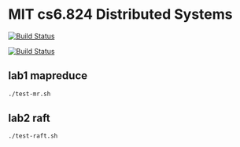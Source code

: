 # MIT cs6.824 Distributed Systems

[![Build Status](https://drone.sdvcrx.com/api/badges/sdvcrx/mit-6.824/status.svg)](https://drone.sdvcrx.com/sdvcrx/mit-6.824)

[![Build Status](https://github.com/sdvcrx/mit-6.824/workflows/build/badge.svg)](https://drone.sdvcrx.com/sdvcrx/mit-6.824)

## lab1 mapreduce

```bash
./test-mr.sh
```

## lab2 raft

```bash
./test-raft.sh
```
